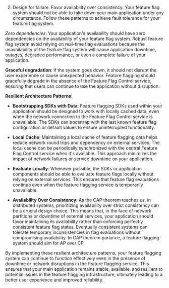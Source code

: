 2. Design for failure. Favor availability over consistency.
Your feature flag system should not be able to take down your main application under any circumstance. Follow these patterns to achieve fault tolerance for your feature flag system.

*Zero dependencies*: Your application's availability should have zero dependencies on the availability of your feature flag system. Robust feature flag system avoid relying on real-time flag evaluations because the unavailability of the feature flag system will cause application downtime, outages, degraded performance, or even a complete failure of your application.

 **Graceful degradation**: If the system goes down, it should not disrupt the user experience or cause unexpected behavior. Feature flagging should gracefully degrade in the absence of the Feature Flag Control service, ensuring that users can continue to use the application without disruption.

**Resilient Architecture Patterns**:

   - **Bootstrapping SDKs with Data**: Feature flagging SDKs used within your application should be designed to work with locally cached data, even when the network connection to the Feature Flag Control service is unavailable. The SDKs can bootstrap with the last known feature flag configuration or default values to ensure uninterrupted functionality.

   - **Local Cache**: Maintaining a local cache of feature flagging data helps reduce network round trips and dependency on external services. The local cache can be periodically synchronized with the central Feature Flag Control service when it's available. This approach minimizes the impact of network failures or service downtime on your application.

   - **Evaluate Locally**: Whenever possible, the SDKs or application components should be able to evaluate feature flags locally without relying on external services. This ensures that feature flag evaluations continue even when the feature flagging service is temporarily unavailable.

   - **Availability Over Consistency**: As the CAP theorem teaches us, in distributed systems, prioritizing availability over strict consistency can be a crucial design choice. This means that, in the face of network partitions or downtime of external services, your application should favor maintaining its availability rather than enforcing perfectly consistent feature flag states. Eventually consistent systems can tolerate temporary inconsistencies in flag evaluations without compromising availability. In CAP theorem parlance, a feature flagging system should aim for AP over CP.

By implementing these resilient architecture patterns, your feature flagging system can continue to function effectively even in the presence of downtime or network disruptions in the feature flagging service. This ensures that your main application remains stable, available, and resilient to potential issues in the feature flagging infrastructure, ultimately leading to a better user experience and improved reliability.
